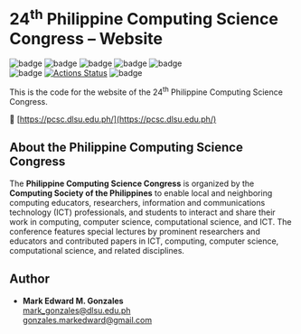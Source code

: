 # 24<sup>th</sup> Philippine Computing Science Congress &ndash; Website

![badge][badge-html5]
![badge][badge-bootstrap]
![badge][badge-js]
![badge][badge-jquery]
![badge][badge-prettier] <br>
![badge][badge-apache]
[![Actions Status](https://github.com/memgonzales/pcsc-2024-website/workflows/Deploy%20website/badge.svg)](https://github.com/memgonzales/pcsc-2024-website/actions)
![badge][badge-github-actions]

This is the code for the website of the 24<sup>th</sup> Philippine Computing Science Congress.

🔗 [https://pcsc.dlsu.edu.ph/](https://pcsc.dlsu.edu.ph/)

## About the Philippine Computing Science Congress

The **Philippine Computing Science Congress** is organized by the **Computing Society of the Philippines** to enable local and neighboring computing educators, researchers, information and communications technology (ICT) professionals, and students to interact and share their work in computing, computer science, computational science, and ICT. The conference features special lectures by prominent researchers and educators and contributed papers in ICT, computing, computer science, computational science, and related disciplines.

## Author

- <b>Mark Edward M. Gonzales</b> <br/>
  mark_gonzales@dlsu.edu.ph <br/>
  gonzales.markedward@gmail.com

[badge-html5]: https://img.shields.io/badge/html5-%23E34F26.svg?style=flat&logo=html5&logoColor=white
[badge-bootstrap]: https://img.shields.io/badge/bootstrap-%23563D7C.svg?style=flat&logo=bootstrap&logoColor=white
[badge-js]: https://img.shields.io/badge/javascript-%23323330.svg?style=flate&logo=javascript&logoColor=%23F7DF1E
[badge-jquery]: https://img.shields.io/badge/jquery-%230769AD.svg?style=flat&logo=jquery&logoColor=white
[badge-apache]: https://img.shields.io/badge/Apache-D22128?style=flat&logo=Apache&logoColor=white
[badge-github-actions]: https://img.shields.io/badge/GitHub_Actions-2088FF?style=flat&logo=github-actions&logoColor=white
[badge-prettier]: https://img.shields.io/badge/prettier-1A2C34?style=flat&logo=prettier&logoColor=F7BA3E
